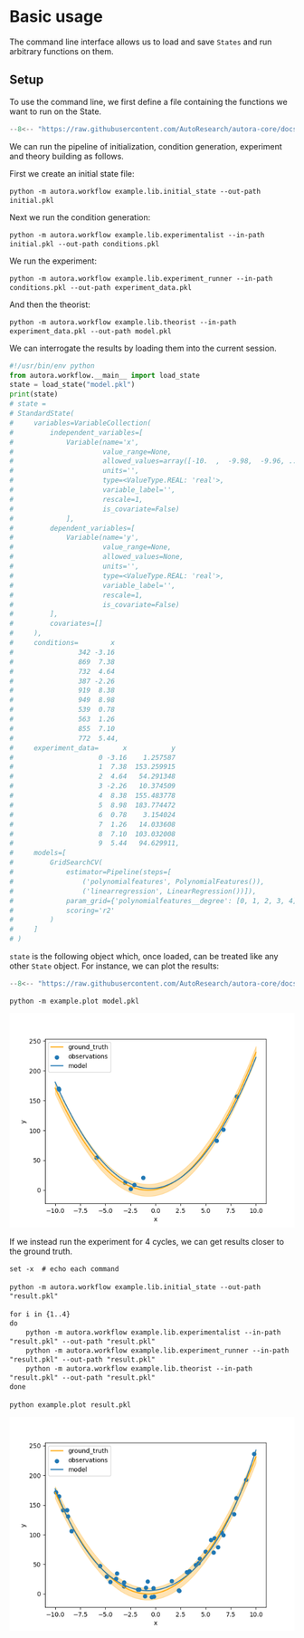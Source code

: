 # Basic usage

The command line interface allows us to load and save `States` and run arbitrary functions on them.

## Setup

To use the command line, we first define a file containing the functions we want to run on the State.

```python title="example/lib.py"
--8<-- "https://raw.githubusercontent.com/AutoResearch/autora-core/docs/update-workflow-docs/docs/cli/basic-usage/example/lib.py"
```

We can run the pipeline of initialization, condition generation, experiment and theory building as follows.

First we create an initial state file:

```shell
python -m autora.workflow example.lib.initial_state --out-path initial.pkl
```

Next we run the condition generation:


```shell
python -m autora.workflow example.lib.experimentalist --in-path initial.pkl --out-path conditions.pkl
```

We run the experiment:


```shell
python -m autora.workflow example.lib.experiment_runner --in-path conditions.pkl --out-path experiment_data.pkl
```

And then the theorist:


```shell
python -m autora.workflow example.lib.theorist --in-path experiment_data.pkl --out-path model.pkl
```

We can interrogate the results by loading them into the current session.


```python
#!/usr/bin/env python
from autora.workflow.__main__ import load_state
state = load_state("model.pkl")
print(state)
# state = 
# StandardState(
#     variables=VariableCollection(
#         independent_variables=[
#             Variable(name='x',
#                      value_range=None, 
#                      allowed_values=array([-10.  ,  -9.98,  -9.96, ...,   9.96,   9.98,  10.  ]), 
#                      units='', 
#                      type=<ValueType.REAL: 'real'>, 
#                      variable_label='', 
#                      rescale=1, 
#                      is_covariate=False)
#             ], 
#         dependent_variables=[
#             Variable(name='y', 
#                      value_range=None, 
#                      allowed_values=None, 
#                      units='', 
#                      type=<ValueType.REAL: 'real'>, 
#                      variable_label='', 
#                      rescale=1, 
#                      is_covariate=False)
#         ], 
#         covariates=[]
#     ), 
#     conditions=        x
#                342 -3.16
#                869  7.38
#                732  4.64
#                387 -2.26
#                919  8.38
#                949  8.98
#                539  0.78
#                563  1.26
#                855  7.10
#                772  5.44, 
#     experiment_data=      x           y
#                     0 -3.16    1.257587
#                     1  7.38  153.259915
#                     2  4.64   54.291348
#                     3 -2.26   10.374509
#                     4  8.38  155.483778
#                     5  8.98  183.774472
#                     6  0.78    3.154024
#                     7  1.26   14.033608
#                     8  7.10  103.032008
#                     9  5.44   94.629911, 
#     models=[
#         GridSearchCV(
#             estimator=Pipeline(steps=[
#                 ('polynomialfeatures', PolynomialFeatures()),
#                 ('linearregression', LinearRegression())]),
#             param_grid={'polynomialfeatures__degree': [0, 1, 2, 3, 4]}, 
#             scoring='r2'
#         )
#     ]
# )
```

`state` is the following object which, once loaded, can be treated like any other `State` object.
For instance, we can plot the results:

```python title="example/plot.py"
--8<-- "https://raw.githubusercontent.com/AutoResearch/autora-core/docs/update-workflow-docs/docs/cli/basic-usage/example/plot.py"
```
    
```shell
python -m example.plot model.pkl
```


![png](img/after-one-cycle.png)

If we instead run the experiment for 4 cycles, we can get results closer to the ground truth.

```shell
set -x  # echo each command 

python -m autora.workflow example.lib.initial_state --out-path "result.pkl"

for i in {1..4}
do
    python -m autora.workflow example.lib.experimentalist --in-path "result.pkl" --out-path "result.pkl"
    python -m autora.workflow example.lib.experiment_runner --in-path "result.pkl" --out-path "result.pkl"
    python -m autora.workflow example.lib.theorist --in-path "result.pkl" --out-path "result.pkl"
done

python example.plot result.pkl
```

![png](img/after-four-cycles.png)
